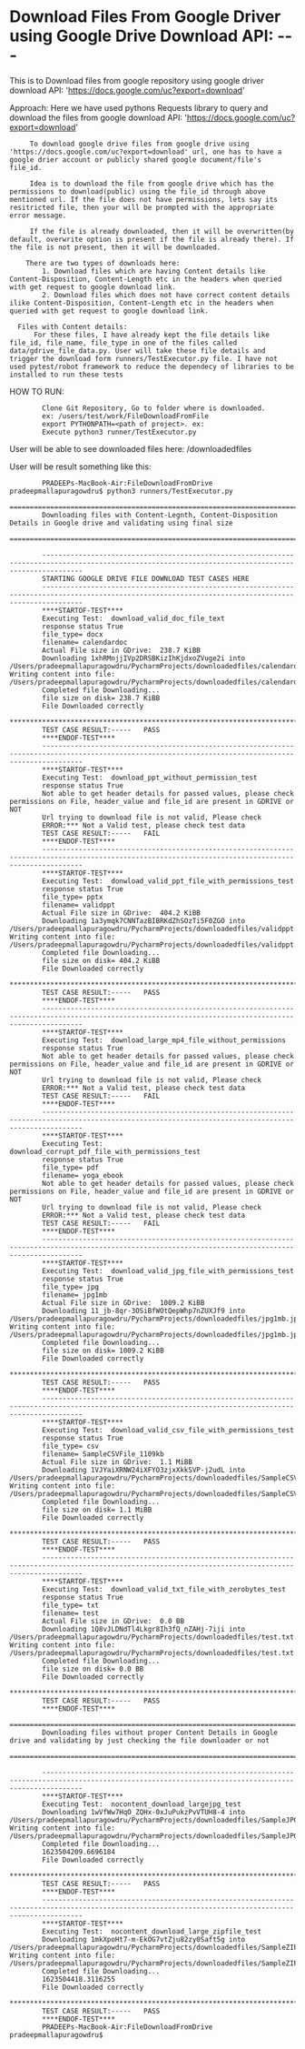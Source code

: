 # Download Files From Google Driver using Google Drive Download API: ---
This is to Download files from google repository using google driver download API: 'https://docs.google.com/uc?export=download'

Approach:
    Here we have used pythons Requests library to query and download the files from google download API: 'https://docs.google.com/uc?export=download'
    
         To download google drive files from google drive using 'https://docs.google.com/uc?export=download' url, one has to have a google drier account or publicly shared google document/file's file_id. 
         
         Idea is to download the file from google drive which has the permissions to download(public) using the file_id through above mentioned url. If the file does not have permissions, lets say its resitricted file, then your will be prompted with the appropriate error message.
         
         If the file is already downloaded, then it will be overwritten(by default, overwrite option is present if the file is already there). If the file is not present, then it will be downloaded. 
         
        There are two types of downloads here:
            1. Download files which are having Content details like Content-Disposition, Content-Length etc in the headers when queried with get request to google download link.
            2. Download files which does not have correct content details ilike Content-Disposition, Content-Length etc in the headers when queried with get request to google download link.

      Files with Content details:
          For these files, I have already kept the file details like file_id, file_name, file_type in one of the files called data/gdrive_file_data.py. User will take these file details and trigger the download form runners/TestExecutor.py file. I have not used pytest/robot framework to reduce the dependecy of libraries to be installed to run these tests
          
HOW TO RUN:
            
            Clone Git Repository, Go to folder where is downloaded.
            ex: /users/test/work/FileDownloadFromFile
            export PYTHONPATH=<path of project>. ex: 
            Execute python3 runner/TestExecutor.py


User will be able to see downloaded files here: <project>/downloadedfiles

User will be result something like this:



            PRADEEPs-MacBook-Air:FileDownloadFromDrive pradeepmallapuragowdru$ python3 runners/TestExecutor.py
            ====================================================================================================================================================== 
            Downloading files with Content-Legnth, Content-Disposition Details in Google drive and validating using final size
            ====================================================================================================================================================== 

            ------------------------------------------------------------------------------------------------------------------------------------------------------
            STARTING GOOGLE DRIVE FILE DOWNLOAD TEST CASES HERE
            ------------------------------------------------------------------------------------------------------------------------------------------------------
            ****STARTOF-TEST****
            Executing Test:  download_valid_doc_file_text
            response status True
            file_type= docx 
            filename= calendardoc
            Actual File size in GDrive:  238.7 KiBB
            Downloading 1xhRMnjjIVp2DRSBKizIhKjdxoZVuge2i into /Users/pradeepmallapuragowdru/PycharmProjects/downloadedfiles/calendardoc.docx... Writing content into file:  /Users/pradeepmallapuragowdru/PycharmProjects/downloadedfiles/calendardoc.docx
            Completed file Downloading...
            file size on disk= 238.7 KiBB
            File Downloaded correctly
            ****************************************************************************************************
            TEST CASE RESULT:-----   PASS
            ****ENDOF-TEST****
            ------------------------------------------------------------------------------------------------------------------------------------------------------
            ****STARTOF-TEST****
            Executing Test:  download_ppt_without_permission_test
            response status True
            Not able to get header details for passed values, please check permissions on File, header_value and file_id are present in GDRIVE or NOT
            Url trying to download file is not valid, Please check
            ERROR:*** Not a Valid test, please check test data
            TEST CASE RESULT:-----   FAIL
            ****ENDOF-TEST****
            ------------------------------------------------------------------------------------------------------------------------------------------------------
            ****STARTOF-TEST****
            Executing Test:  donwload_valid_ppt_file_with_permissions_test
            response status True
            file_type= pptx 
            filename= validppt
            Actual File size in GDrive:  404.2 KiBB
            Downloading 1a3ymqk7CNNTazBIBRKdZhSOzTi5F0ZGO into /Users/pradeepmallapuragowdru/PycharmProjects/downloadedfiles/validppt.pptx... Writing content into file:  /Users/pradeepmallapuragowdru/PycharmProjects/downloadedfiles/validppt.pptx
            Completed file Downloading...
            file size on disk= 404.2 KiBB
            File Downloaded correctly
            ****************************************************************************************************
            TEST CASE RESULT:-----   PASS
            ****ENDOF-TEST****
            ------------------------------------------------------------------------------------------------------------------------------------------------------
            ****STARTOF-TEST****
            Executing Test:  download_large_mp4_file_without_permissions
            response status True
            Not able to get header details for passed values, please check permissions on File, header_value and file_id are present in GDRIVE or NOT
            Url trying to download file is not valid, Please check
            ERROR:*** Not a Valid test, please check test data
            TEST CASE RESULT:-----   FAIL
            ****ENDOF-TEST****
            ------------------------------------------------------------------------------------------------------------------------------------------------------
            ****STARTOF-TEST****
            Executing Test:  download_corrupt_pdf_file_with_permissions_test
            response status True
            file_type= pdf 
            filename= yoga_ebook
            Not able to get header details for passed values, please check permissions on File, header_value and file_id are present in GDRIVE or NOT
            Url trying to download file is not valid, Please check
            ERROR:*** Not a Valid test, please check test data
            TEST CASE RESULT:-----   FAIL
            ****ENDOF-TEST****
            ------------------------------------------------------------------------------------------------------------------------------------------------------
            ****STARTOF-TEST****
            Executing Test:  download_valid_jpg_file_with_permissions_test
            response status True
            file_type= jpg 
            filename= jpg1mb
            Actual File size in GDrive:  1009.2 KiBB
            Downloading 11_jb-8qr-3OSiBfWOtQepWhp7nZUXJf9 into /Users/pradeepmallapuragowdru/PycharmProjects/downloadedfiles/jpg1mb.jpg... Writing content into file:  /Users/pradeepmallapuragowdru/PycharmProjects/downloadedfiles/jpg1mb.jpg
            Completed file Downloading...
            file size on disk= 1009.2 KiBB
            File Downloaded correctly
            ****************************************************************************************************
            TEST CASE RESULT:-----   PASS
            ****ENDOF-TEST****
            ------------------------------------------------------------------------------------------------------------------------------------------------------
            ****STARTOF-TEST****
            Executing Test:  download_valid_csv_file_with_permissions_test
            response status True
            file_type= csv 
            filename= SampleCSVFile_1109kb
            Actual File size in GDrive:  1.1 MiBB
            Downloading 1VJYaiXRNW24iXFYO3zjxXkkSVP-j2udL into /Users/pradeepmallapuragowdru/PycharmProjects/downloadedfiles/SampleCSVFile_1109kb.csv... Writing content into file:  /Users/pradeepmallapuragowdru/PycharmProjects/downloadedfiles/SampleCSVFile_1109kb.csv
            Completed file Downloading...
            file size on disk= 1.1 MiBB
            File Downloaded correctly
            ****************************************************************************************************
            TEST CASE RESULT:-----   PASS
            ****ENDOF-TEST****
            ------------------------------------------------------------------------------------------------------------------------------------------------------
            ****STARTOF-TEST****
            Executing Test:  download_valid_txt_file_with_zerobytes_test
            response status True
            file_type= txt 
            filename= test
            Actual File size in GDrive:  0.0 BB
            Downloading 1Q8vJLDNdTl4Lkgr8Ih3fQ_nZAHj-7iji into /Users/pradeepmallapuragowdru/PycharmProjects/downloadedfiles/test.txt... Writing content into file:  /Users/pradeepmallapuragowdru/PycharmProjects/downloadedfiles/test.txt
            Completed file Downloading...
            file size on disk= 0.0 BB
            File Downloaded correctly
            ****************************************************************************************************
            TEST CASE RESULT:-----   PASS
            ****ENDOF-TEST****
            ====================================================================================================================================================== 
            Downloading files without proper Content Details in Google drive and validating by just checking the file downloader or not
            ====================================================================================================================================================== 

            ------------------------------------------------------------------------------------------------------------------------------------------------------
            ****STARTOF-TEST****
            Executing Test:  nocontent_download_largejpg_test
            Downloading 1wVfWw7HqO_ZQHx-0xJuPukzPvVTUH8-4 into /Users/pradeepmallapuragowdru/PycharmProjects/downloadedfiles/SampleJPGImage_20mbmb.jpg... Writing content into file:  /Users/pradeepmallapuragowdru/PycharmProjects/downloadedfiles/SampleJPGImage_20mbmb.jpg
            Completed file Downloading...
            1623504209.6696184
            File Downloaded correctly
            ****************************************************************************************************
            TEST CASE RESULT:-----   PASS
            ****ENDOF-TEST****
            ------------------------------------------------------------------------------------------------------------------------------------------------------
            ****STARTOF-TEST****
            Executing Test:  nocontent_download_large_zipfile_test
            Downloading 1mkXpoHt7-m-EkOG7vtZju82zy0Saft5g into /Users/pradeepmallapuragowdru/PycharmProjects/downloadedfiles/SampleZIPFile_100mbmb.zip... Writing content into file:  /Users/pradeepmallapuragowdru/PycharmProjects/downloadedfiles/SampleZIPFile_100mbmb.zip
            Completed file Downloading...
            1623504418.3116255
            File Downloaded correctly
            ****************************************************************************************************
            TEST CASE RESULT:-----   PASS
            ****ENDOF-TEST****
            PRADEEPs-MacBook-Air:FileDownloadFromDrive pradeepmallapuragowdru$ 

